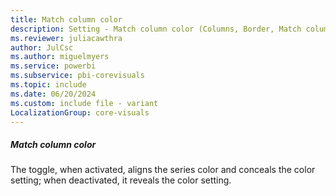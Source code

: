 ```yaml
---
title: Match column color
description: Setting - Match column color (Columns, Border, Match column color)
ms.reviewer: juliacawthra
author: JulCsc
ms.author: miguelmyers
ms.service: powerbi
ms.subservice: pbi-corevisuals
ms.topic: include
ms.date: 06/20/2024
ms.custom: include file - variant
LocalizationGroup: core-visuals
---
```

##### Match column color

The toggle, when activated, aligns the series color and conceals the color setting; when deactivated, it reveals the color setting.
